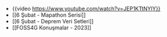 - {{video https://www.youtube.com/watch?v=JEP1KTtNYlY}}
- [[6 Şubat - Mapathon Serisi]]
- [[6 Şubat - Deprem Veri Setleri]]
- [[FOSS4G Konuşmalar - 2023]]
